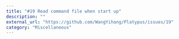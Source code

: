 ```yaml
---
title: "#19 Read command file when start up"
description: ""
external_url: "https://github.com/WangYihang/Platypus/issues/19"
category: "Miscellaneous"
---
```

